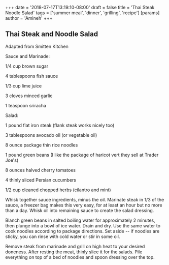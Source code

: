 +++
date = '2018-07-17T13:19:10-08:00'
draft = false
title = 'Thai Steak Noodle Salad'
tags = ['summer meal', 'dinner', 'grilling', 'recipe']
[params]
    author = 'Amineh'
+++
## Thai Steak and Noodle Salad

Adapted from Smitten Kitchen

Sauce and Marinade:

1/4 cup brown sugar

4 tablespoons fish sauce

1/3 cup lime juice

3 cloves minced garlic

1 teaspoon sriracha

Salad:

1 pound flat iron steak (flank steak works nicely too)

3 tablespoons avocado oil (or vegetable oil)

8 ounce package thin rice noodles

1 pound green beans (I like the package of haricot vert they sell at Trader Joe's)

8 ounces halved cherry tomatoes

4 thinly sliced Persian cucumbers

1/2 cup cleaned chopped herbs (cilantro and mint)

Whisk together sauce ingredients, minus the oil.  Marinate steak in 1/3 of the sauce, a freezer bag makes this very easy, for at least an hour but no more than a day.    Whisk oil into remaining sauce to create the salad dressing.

Blanch green beans in salted boiling water for approximately 2 minutes, then plunge into a bowl of ice water.  Drain and dry.  Use the same water to cook noodles according to package directions.  Set aside -- if noodles are sticky, you can rinse with cold water or stir in some oil.

Remove steak from marinade and grill on high heat to your desired doneness.  After resting the meat, thinly slice it for the salads.  Pile everything on top of a bed of noodles and spoon dressing over the top.